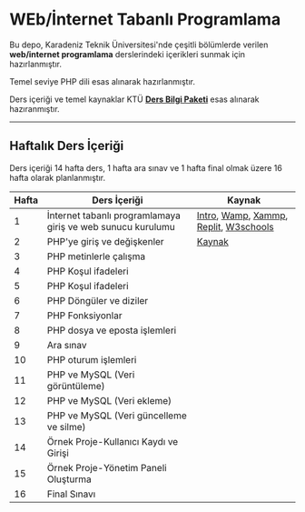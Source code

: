 # WEb/İnternet Tabanlı Programlama

Bu depo, Karadeniz Teknik Üniversitesi'nde çeşitli bölümlerde verilen **web/internet programlama** derslerindeki içerikleri sunmak için hazırlanmıştır.

Temel seviye PHP dili esas alınarak hazırlanmıştır.

Ders içeriği ve temel kaynaklar KTÜ [**Ders Bilgi Paketi**](http://www.katalog.ktu.edu.tr/DersBilgiPaketi/course.aspx?pid=3678&lang=1&dbid=548157) esas alınarak hazıranmıştır.

---

## Haftalık Ders İçeriği
Ders içeriği 14 hafta ders, 1 hafta ara sınav ve 1 hafta final olmak üzere 16 hafta olarak planlanmıştır.

| Hafta | Ders İçeriği                                                  | Kaynak    |
| ----- | ------------                                                  | ------    |
| 1     | İnternet tabanlı programlamaya giriş ve web sunucu kurulumu   | [Intro][0], [Wamp][1], [Xammp][2], [Replit][3], [W3schools][4] |
| 2     | PHP'ye giriş ve değişkenler                                   | [Kaynak][5] |
| 3     | PHP metinlerle çalışma                                        |   |
| 4     | PHP Koşul ifadeleri                                           |   |
| 5     | PHP Koşul ifadeleri                                           |   |
| 6     | PHP Döngüler ve diziler                                       |   |
| 7     | PHP Fonksiyonlar                                              |   |
| 8     | PHP dosya ve eposta işlemleri                                 |   |
| 9     | Ara sınav                                                     |   |
| 10    | PHP oturum işlemleri                                          |   |
| 11    | PHP ve MySQL (Veri görüntüleme)                               |   |
| 12    | PHP ve MySQL (Veri ekleme)                                    |   |
| 13    | PHP ve MySQL (Veri güncelleme ve silme)                       |   |
| 14    | Örnek Proje-Kullanıcı Kaydı ve Girişi                         |   |
| 15    | Örnek Proje-Yönetim Paneli Oluşturma                          |   |
| 16    | Final Sınavı                                                  |   |


[0]: https://github.com/zyavuz610/learnPHP_inKTU/blob/5205a5cd0d11bd5b0e659d6b9dc6d572a16759e8/images/browser2server.gif
[1]: https://www.wampserver.com/en/
[2]: https://www.apachefriends.org/tr/index.html
[3]: https://replit.com
[4]: https://www.w3schools.com/
[5]: https://www.w3schools.com/php/php_variables.asp